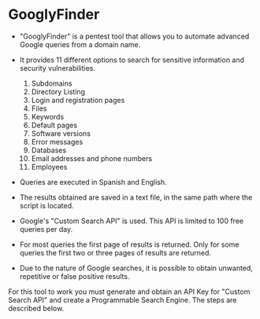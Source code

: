 # GooglyFinder

- "GooglyFinder" is a pentest tool that allows you to automate advanced Google queries from a domain name.
- It provides 11 different options to search for sensitive information and security vulnerabilities.
  1. Subdomains
  2. Directory Listing
  3. Login and registration pages
  4. Files
  5. Keywords
  6. Default pages
  7. Software versions
  8. Error messages
  9. Databases
  10. Email addresses and phone numbers
  11. Employees

- Queries are executed in Spanish and English.
- The results obtained are saved in a text file, in the same path where the script is located.
- Google's "Custom Search API" is used. This API is limited to 100 free queries per day.
- For most queries the first page of results is returned. Only for some queries the first two or three pages of results are returned.
- Due to the nature of Google searches, it is possible to obtain unwanted, repetitive or false positive results.

For this tool to work you must generate and obtain an API Key for "Custom Search API" and create a Programmable Search Engine. The steps are described below.

